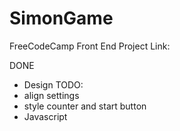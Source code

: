 # SimonGame
FreeCodeCamp Front End Project
Link: 

DONE
- Design
TODO:
- align settings
- style counter and start button
- Javascript
